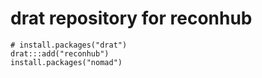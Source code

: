 # drat repository for reconhub

```
# install.packages("drat")
drat:::add("reconhub")
install.packages("nomad")
```

